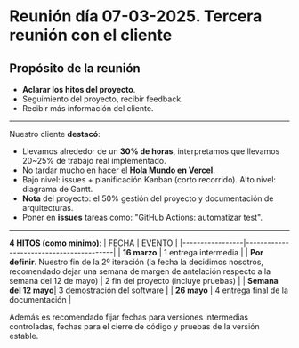 # Reunión día 07-03-2025. Tercera reunión con el cliente

## Propósito de la reunión
- **Aclarar los hitos del proyecto**.
- Seguimiento del proyecto, recibir feedback.
- Recibir más información del cliente.
---
Nuestro cliente **destacó**:
- Llevamos alrededor de un **30% de horas**, interpretamos que llevamos 20~25% de trabajo real implementado.
- No tardar mucho en hacer el **Hola Mundo en Vercel**.
- Bajo nivel: issues + planificación Kanban (corto recorrido). Alto nivel: diagrama de Gantt.
- **Nota** del proyecto: el 50% gestión del proyecto y documentación de arquitecturas.
- Poner en **issues** tareas como: "GitHub Actions: automatizar test".
---
**4 HITOS (como mínimo)**:
| FECHA            | EVENTO                                   |
|-----------------|-----------------------------------------|
| **16 marzo**       | 1 entrega intermedia                     |
| **Por definir**. Nuestro fin de la 2º iteración (la fecha la decidimos nosotros, recomendado dejar una semana de margen de antelación respecto a la semana del 12 de mayo)    | 2 fin del proyecto (incluye pruebas)     |
| **Semana del 12 mayo**| 3 demostración del software        |
| **26 mayo**       | 4 entrega final de la documentación     |

Además es recomendado fijar fechas para versiones intermedias controladas, fechas para el cierre de código y pruebas de la versión estable.
